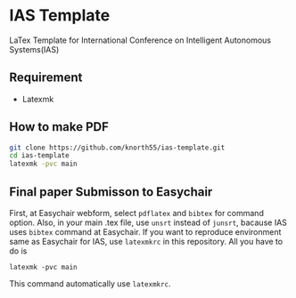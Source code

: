 # IAS Template

LaTex Template for International Conference on Intelligent Autonomous Systems(IAS)

## Requirement

- Latexmk

## How to make PDF

```bash
git clone https://github.com/knorth55/ias-template.git
cd ias-template
latexmk -pvc main
```

## Final paper Submisson to Easychair
First, at Easychair webform, select `pdflatex` and `bibtex` for command option.
Also, in your main .tex file, use `unsrt` instead of `junsrt`, bacause IAS uses `bibtex` command at Easychair.
If you want to reproduce environment same as Easychair for IAS, use `latexmkrc` in this repository. All you have to do is
```
latexmk -pvc main
```
This command automatically use `latexmkrc`.
